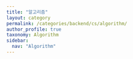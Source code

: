 ```yaml
---
title: "알고리즘"
layout: category
permalink: /categories/backend/cs/algorithm/
author_profile: true
taxonomy: Algorithm
sidebar:
  nav: "Algorithm"
---
```

